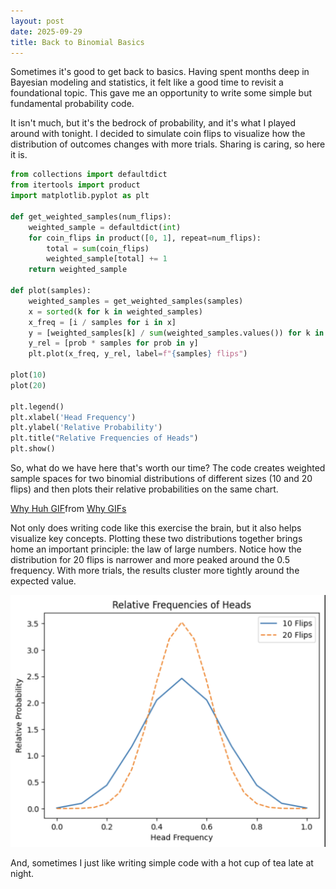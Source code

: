 ```yaml
---
layout: post
date: 2025-09-29
title: Back to Binomial Basics
---
```


Sometimes it's good to get back to basics. Having spent months deep in Bayesian modeling and statistics, it felt like a good time to revisit a foundational topic. This gave me an opportunity to write some simple but fundamental probability code.

It isn't much, but it's the bedrock of probability, and it's what I played around with tonight. I decided to simulate coin flips to visualize how the distribution of outcomes changes with more trials. Sharing is caring, so here it is.

```python
from collections import defaultdict
from itertools import product
import matplotlib.pyplot as plt

def get_weighted_samples(num_flips):
    weighted_sample = defaultdict(int)
    for coin_flips in product([0, 1], repeat=num_flips):
        total = sum(coin_flips)
        weighted_sample[total] += 1
    return weighted_sample

def plot(samples):
    weighted_samples = get_weighted_samples(samples)
    x = sorted(k for k in weighted_samples)
    x_freq = [i / samples for i in x]
    y = [weighted_samples[k] / sum(weighted_samples.values()) for k in x]
    y_rel = [prob * samples for prob in y]
    plt.plot(x_freq, y_rel, label=f"{samples} flips")

plot(10)
plot(20)

plt.legend()
plt.xlabel('Head Frequency')
plt.ylabel('Relative Probability')
plt.title("Relative Frequencies of Heads")
plt.show()
```

So, what do we have here that's worth our time? The code creates weighted sample spaces for two binomial distributions of different sizes (10 and 20 flips) and then plots their relative probabilities on the same chart.

<div class="tenor-gif-embed" data-postid="13199396" data-share-method="host" data-aspect-ratio="1.77914" data-width="100%"><a href="https://tenor.com/view/why-huh-but-why-gif-13199396">Why Huh GIF</a>from <a href="https://tenor.com/search/why-gifs">Why GIFs</a></div> <script type="text/javascript" async src="https://tenor.com/embed.js"></script>

Not only does writing code like this exercise the brain, but it also helps visualize key concepts. Plotting these two distributions together brings home an important principle: the law of large numbers. Notice how the distribution for 20 flips is narrower and more peaked around the 0.5 frequency. With more trials, the results cluster more tightly around the expected value.

![Relative Frequencies](/assets/images/2025-09-29-relative-freqs.png)

And, sometimes I just like writing simple code with a hot cup of tea late at night.
